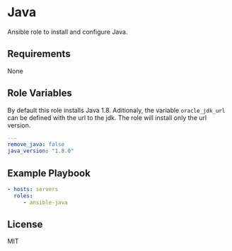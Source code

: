 Java
=====
Ansible role to install and configure Java.

Requirements
------------
None

Role Variables
--------------
By default this role installs Java 1.8. Aditionaly, the variable ```oracle_jdk_url``` can be defined with the url to the jdk. The role will install only the url version.
```yaml
---
remove_java: false
java_version: "1.8.0"

```

Example Playbook
----------------
```yml
- hosts: servers
  roles:
     - ansible-java
```

License
-------
MIT

